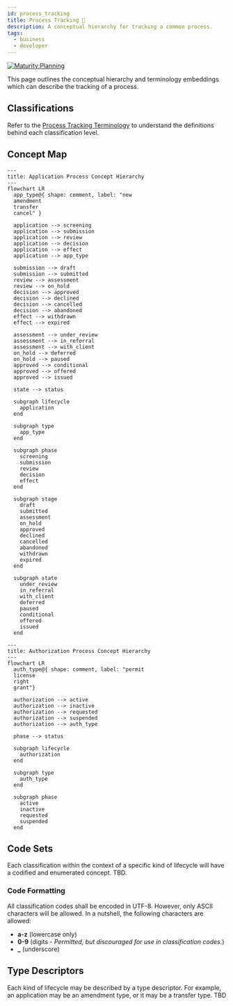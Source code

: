 ```yaml
---
id: process_tracking
title: Process Tracking 🚧
description: A conceptual hierarchy for tracking a common process.
tags:
  - business
  - developer
---
```


[![Maturity:Planning](https://img.shields.io/badge/Maturity-Planning-orange)](../overview#maturity)

This page outlines the conceptual hierarchy and terminology embeddings which can describe the tracking of a process.

## Classifications

Refer to the [Process Tracking Terminology](/docs/intro/terminology#process-tracking) to understand the definitions
behind each classification level.

## Concept Map

```mermaid
---
title: Application Process Concept Hierarchy
---
flowchart LR
  app_type@{ shape: comment, label: "new
  amendment
  transfer
  cancel" }

  application --> screening
  application --> submission
  application --> review
  application --> decision
  application --> effect
  application --> app_type

  submission --> draft
  submission --> submitted
  review --> assessment
  review --> on_hold
  decision --> approved
  decision --> declined
  decision --> cancelled
  decision --> abandoned
  effect --> withdrawn
  effect --> expired

  assessment --> under_review
  assessment --> in_referral
  assessment --> with_client
  on_hold --> deferred
  on_hold --> paused
  approved --> conditional
  approved --> offered
  approved --> issued

  state --> status

  subgraph lifecycle
    application
  end

  subgraph type
    app_type
  end

  subgraph phase
    screening
    submission
    review
    decision
    effect
  end

  subgraph stage
    draft
    submitted
    assessment
    on_hold
    approved
    declined
    cancelled
    abandoned
    withdrawn
    expired
  end

  subgraph state
    under_review
    in_referral
    with_client
    deferred
    paused
    conditional
    offered
    issued
  end
```

```mermaid
---
title: Authorization Process Concept Hierarchy
---
flowchart LR
  auth_type@{ shape: comment, label: "permit
  license
  right
  grant"}

  authorization --> active
  authorization --> inactive
  authorization --> requested
  authorization --> suspended
  authorization --> auth_type

  phase --> status

  subgraph lifecycle
    authorization
  end

  subgraph type
    auth_type
  end

  subgraph phase
    active
    inactive
    requested
    suspended
  end
```

## Code Sets

Each classification within the context of a specific kind of lifecycle will have a codified and enumerated concept. TBD.

### Code Formatting

All classification codes shall be encoded in UTF-8. However, only ASCII characters will be allowed. In a nutshell, the
following characters are allowed:

- **a-z** (lowercase only)
- **0-9** (digits - _Permitted, but discouraged for use in classification codes._)
- **\_** (underscore)

## Type Descriptors

Each kind of lifecycle may be described by a type descriptor. For example, an application may be an amendment type, or
it may be a transfer type. TBD
